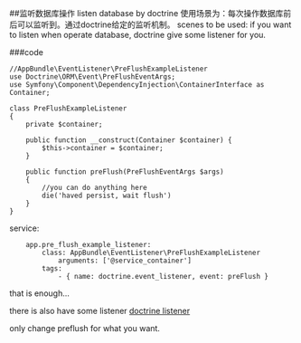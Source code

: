 ##监听数据库操作 listen database by doctrine
使用场景为：每次操作数据库前后可以监听到。通过doctrine给定的监听机制。
scenes to be used: if you want to listen when operate database, doctrine give some listener for you.

###code
```
//AppBundle\EventListener\PreFlushExampleListener
use Doctrine\ORM\Event\PreFlushEventArgs;
use Symfony\Component\DependencyInjection\ContainerInterface as Container;

class PreFlushExampleListener
{
    private $container;

    public function __construct(Container $container) {
        $this->container = $container;
    }

    public function preFlush(PreFlushEventArgs $args)
    {
        //you can do anything here
        die('haved persist, wait flush')
    }
}
```
service:

```
    app.pre_flush_example_listener:
        class: AppBundle\EventListener\PreFlushExampleListener
            arguments: ['@service_container']
        tags:
            - { name: doctrine.event_listener, event: preFlush }
```

that is enough...

there is also have some listener [doctrine listener](http://doctrine-orm.readthedocs.org/projects/doctrine-orm/en/latest/reference/events.html)  

only change preflush for what you want.
